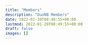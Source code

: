```yaml
---
title: "Members"
description: "DuoNB Members"
date: 2022-01-20T08:49:55+00:00
lastmod: 2022-01-20T08:49:55+00:00
draft: false
images: []
---
```

